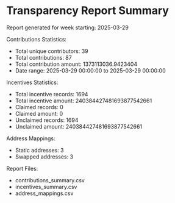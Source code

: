 Transparency Report Summary
=========================

Report generated for week starting: 2025-03-29

Contributions Statistics:
- Total unique contributors: 39
- Total contributions: 87
- Total contribution amount: 1373113036.9423404
- Date range: 2025-03-29 00:00:00 to 2025-03-29 00:00:00

Incentives Statistics:
- Total incentive records: 1694
- Total incentive amount: 240384427481693877542661
- Claimed records: 0
- Claimed amount: 0
- Unclaimed records: 1694
- Unclaimed amount: 240384427481693877542661

Address Mappings:
- Static addresses: 3
- Swapped addresses: 3

Report Files:
- contributions_summary.csv
- incentives_summary.csv
- address_mappings.csv